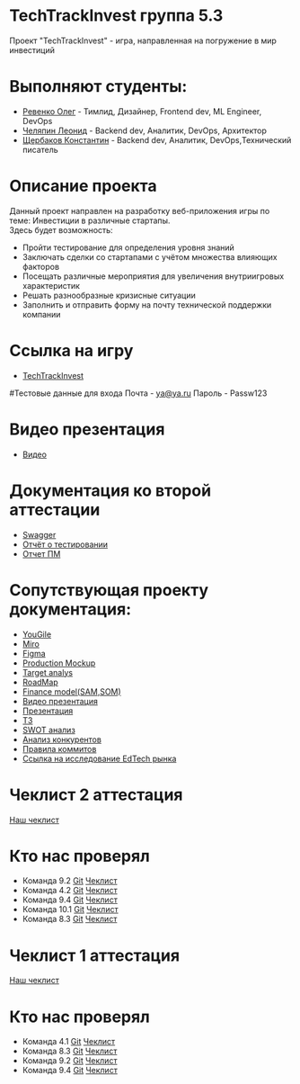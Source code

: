 # TechTrackInvest группа 5.3
Проект "TechTrackInvest" - игра, направленная на погружение в мир инвестиций

# Выполняют студенты:  
* [Ревенко Олег](https://github.com/intrafellow) - Тимлид, Дизайнер, Frontend dev, ML Engineer, DevOps  
* [Челяпин Леонид](https://github.com/PaterSSS) - Backend dev, Аналитик, DevOps, Архитектор  
* [Щербаков Константин](https://github.com/KostySCH) - Backend dev, Аналитик, DevOps,Технический писатель  

# Описание проекта  
Данный проект направлен на разработку веб-приложения игры по теме:
Инвестиции в различные стартапы.  
Здесь будет возможность:  
* Пройти тестирование для определения уровня знаний  
* Заключать сделки со стартапами с учётом множества влияющих факторов
* Посещать различные мероприятия для увеличения внутриигровых характеристик
* Решать разнообразные кризисные ситуации
* Заполнить и отправить форму на почту технической поддержки компании   

# Ссылка на игру
* [TechTrackInvest](http://176.98.178.227)

#Тестовые данные для входа
Почта - ya@ya.ru
Пароль - Passw123

# Видео презентация
* [Видео](https://drive.google.com/file/d/1j18EQnYdJQl70bYAm3WuAyqAfRiZdmFc/view?usp=sharing)

# Документация ко второй аттестации
* [Swagger](https://app.swaggerhub.com/apis/LeonidChelyapin/tech-track-invest_game/0.0.1#/)
* [Отчёт о тестировании](https://github.com/intrafellow/TechTrackInvest/blob/main/Docs/Отчёт%20о%20тестировании.pdf)
* [Отчет ПМ](https://github.com/intrafellow/TechTrackInvest/blob/main/Docs/PM%20%D0%BE%D1%82%D1%87%D0%B5%D1%82.pdf)

# Сопутствующая проекту документация:  
* [YouGile](https://ru.yougile.com/board/u9j4x6r62hc8)  
* [Miro](https://miro.com/app/board/uXjVIaJdqw0=/?share_link_id=799797734687)  
* [Figma](https://www.figma.com/design/dCoOCP2Jjx9wVpFINwosEq/Untitled?node-id=0-1&t=uR2EyEcojD5NBRnk-1)
* [Production Mockup](https://www.figma.com/proto/dCoOCP2Jjx9wVpFINwosEq/Untitled?page-id=0%3A1&node-id=212-7824&viewport=1509%2C-72%2C0.2&t=0o1cPhL5GIzbla0O-1&scaling=min-zoom&content-scaling=fixed&starting-point-node-id=212%3A7824)
* [Target analys](https://github.com/intrafellow/TechTrackInvest/blob/main/Docs/Target%20analys.pdf)
* [RoadMap](https://github.com/intrafellow/TechTrackInvest/blob/main/Docs/Roadmap.pdf)
* [Finance model(SAM,SOM)](https://github.com/intrafellow/TechTrackInvest/blob/main/Docs/Monetization.pdf)
* [Видео презентация](https://drive.google.com/file/d/1o4pzn11tGvJEt4z9_Kvb3I8fv4m5VQRy/view?usp=sharing)
* [Презентация](https://github.com/intrafellow/TechTrackInvest/blob/main/Docs/Presentation/TP.pdf)
* [ТЗ](https://github.com/intrafellow/TechTrackInvest/blob/main/Docs/Technical%20specification/TechSpec.pdf)
* [SWOT анализ](https://github.com/intrafellow/TechTrackInvest/blob/main/Docs/swot.pdf)
* [Анализ конкурентов](https://github.com/intrafellow/TechTrackInvest/blob/main/Docs/Competitive%20Analysis.pdf)
* [Правила коммитов](https://github.com/intrafellow/TechTrackInvest/blob/main/Docs/commit%20rules.pdf)
* [Ссылка на исследование EdTech рынка](https://rb.ru/opinion/edtech-russia-world-2023/)

# Чеклист 2 аттестация
[Наш чеклист](https://github.com/intrafellow/TechTrackInvest/blob/main/Docs/Чеклист%202%20аттестация.pdf)

# Кто нас проверял
* Команда 9.2
[Git](https://github.com/LatinMapsLives/GigaGuide) 
[Чеклист](https://github.com/LatinMapsLives/GigaGuide/blob/main/documentation/Чеклист%209.2%202%20аттестация.pdf) 
* Команда 4.2
[Git](https://github.com/I-want-pizza/QWality) 
[Чеклист](https://github.com/I-want-pizza/QWality/blob/88be92d58178c8b91e3ab7b066cc00c24d141450/docs/teams_score/Чеклист%202%20этап.pdf) 
* Команда 9.4
[Git](https://github.com/MaksimStrelnikov/tp-9.4) 
[Чеклист](https://docs.google.com/spreadsheets/d/1K2BeqbMLcOmt9NTP8_UyuGs4v2tWcAuFWn2uSE9HBYA/edit?gid=0#gid=0) 
* Команда 10.1
[Git](https://github.com/Storix2025/Storix?tab=readme-ov-file) 
[Чеклист](https://github.com/Storix2025/Storix/blob/main/Documentation/чек-лист/ТП.%20Чеклист%202%20этап.pdf) 
* Команда 8.3
[Git](https://gitlab.com/rlwd/main/-/tree/main) 
[Чеклист](https://gitlab.com/rlwd/main/-/tree/main) 

# Чеклист 1 аттестация
[Наш чеклист](https://github.com/intrafellow/TechTrackInvest/blob/main/Docs/Чеклист.pdf)

# Кто нас проверял
* Команда 4.1 
[Git](https://github.com/noviyblock/TechTrek-Web-repository) 
[Чеклист](https://github.com/noviyblock/TechTrek-Web-repository/blob/main/Чеклист%201%20этап%20-%20Чек-лист%20№1.pdf) 
* Команда 8.3 
[Git](https://gitlab.com/rlwd/main) 
[Чеклист](https://gitlab.com/rlwd/main/-/blob/main/документы/Чеклист.pdf) 
* Команда 9.2 
[Git](https://github.com/LatinMapsLives/GigaGuide) 
[Чеклист](https://github.com/LatinMapsLives/GigaGuide/blob/main/documentation/Чеклист%209.2.pdf) 
* Команда 9.4 
[Git](https://github.com/MaksimStrelnikov/tp-9.4) 
[Чеклист](https://docs.google.com/spreadsheets/d/1VnzvLVx9-J3AFBg_S8BTsxBm4z3U46NIhIShkjp6mzk/edit?gid=116236438#gid=116236438) 
